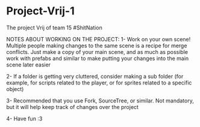 # Project-Vrij-1
 The project Vrij of team 15 #ShitNation


NOTES ABOUT WORKING ON THE PROJECT:
1- Work on your own scene! Multiple people making changes to the same scene is a recipe for merge conflicts. Just make a copy of your main scene, and 
as much as possible work with prefabs and similar to make putting your changes into the main scene later easier

2- If a folder is getting very cluttered, consider making a sub folder (for example, for scripts related to the player, or for sprites related to a specific object)

3- Recommended that you use Fork, SourceTree, or similar. Not mandatory, but it will help keep track of changes over the project

4- Have fun :3